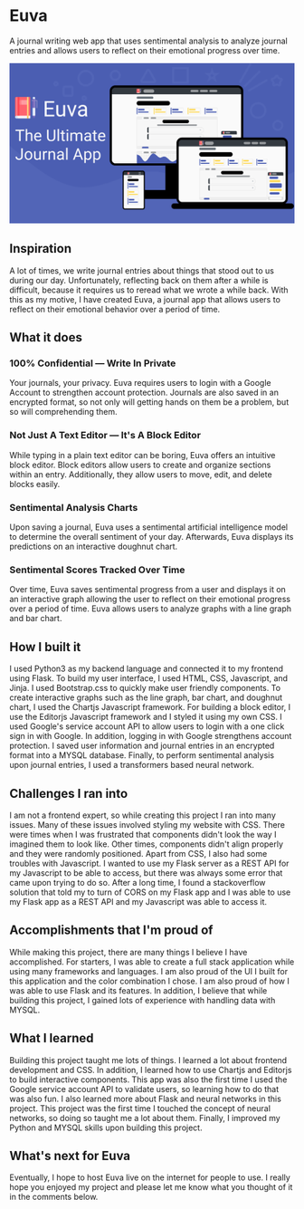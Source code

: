 # Euva
A journal writing web app that uses sentimental analysis to analyze journal entries and allows users to reflect on their emotional progress over time.
<p align="center">
  <img src="https://github.com/sohan-py/Euva/blob/main/static/images/app/app.svg">
</p>

## Inspiration
A lot of times, we write journal entries about things that stood out to us during our day. Unfortunately, reflecting back on them after a while is difficult, because it requires us to reread what we wrote a while back. With this as my motive, I have created Euva, a journal app that allows users to reflect on their emotional behavior over a period of time.

## What it does
### 100% Confidential ― Write In Private
Your journals, your privacy. Euva requires users to login with a Google Account to strengthen account protection. 
Journals are also saved in an encrypted format, so not only will getting hands on them be a problem, but so will comprehending them.

### Not Just A Text Editor ― It's A Block Editor
While typing in a plain text editor can be boring, Euva offers an intuitive block editor. Block editors allow users to create and organize sections within an entry. Additionally, they allow users to move, edit, and delete blocks easily.

### Sentimental Analysis Charts
Upon saving a journal, Euva uses a sentimental artificial intelligence model to determine the overall sentiment of your day. Afterwards, Euva displays its predictions on an interactive doughnut chart.

### Sentimental Scores Tracked Over Time
Over time, Euva saves sentimental progress from a user and displays it on an interactive graph allowing the user to reflect on their emotional progress over a period of time. Euva allows users to analyze graphs with a line graph and bar chart.

## How I built it
I used Python3 as my backend language and connected it to my frontend using Flask. To build my user interface, I used HTML, CSS, Javascript, and Jinja.  I used Bootstrap.css to quickly make user friendly components. To create interactive graphs such as the line graph, bar chart, and doughnut chart, I used the Chartjs Javascript framework. For building a block editor, I use the Editorjs Javascript framework and I styled it using my own CSS.  I used Google's service account API to allow users to login with a one click sign in with Google.  In addition, logging in with Google strengthens account protection.  I saved user information and journal entries in an encrypted format into a MYSQL database.  Finally, to perform sentimental analysis upon journal entries, I used a transformers based neural network.

## Challenges I ran into
I am not a frontend expert, so while creating this project I ran into many issues.  Many of these issues involved styling my website with CSS.  There were times when I was frustrated that components didn't look the way I imagined them to look like.  Other times, components didn't align properly and they were randomly positioned.  Apart from CSS, I also had some troubles with Javascript.  I wanted to use my Flask server as a REST API for my Javascript to be able to access, but there was always some error that came upon trying to do so.  After a long time, I found a stackoverflow solution that told my to turn of CORS on my Flask app and I was able to use my Flask app as a REST API and my Javascript was able to access it.

## Accomplishments that I'm proud of
While making this project, there are many things I believe I have accomplished.  For starters, I was able to create a full stack application while using many frameworks and languages.  I am also proud of the UI I built for this application and the color combination I chose.  I am also proud of how I was able to use Flask and its features.  In addition, I believe that while building this project, I gained lots of experience with handling data with MYSQL.

## What I learned
Building this project taught me lots of things.  I learned a lot about frontend development and CSS.  In addition, I learned how to use Chartjs and Editorjs to build interactive components.  This app was also the first time I used the Google service account API to validate users, so learning how to do that was also fun.  I also learned more about Flask and neural networks in this project.  This project was the first time I touched the concept of neural networks, so doing so taught me a lot about them.  Finally, I improved my Python and MYSQL skills upon building this project.

## What's next for Euva
Eventually, I hope to host Euva live on the internet for people to use.  I really hope you enjoyed my project and please let me know what you thought of it in the comments below.
